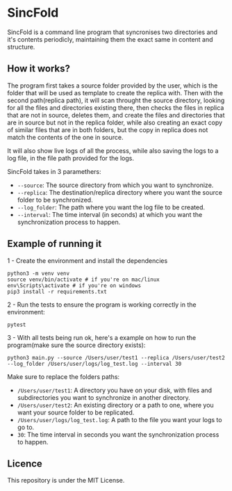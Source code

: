 # SincFold

SincFold is a command line program that syncronises two directories and it's contents periodicly, maintaining them the exact same in content and structure.

## How it works?

The program first takes a source folder provided by the user, which is the folder that will be used as template to create the replica with.
Then with the second path(replica path), it will scan throught the source directory, looking for all the files and directories existing there, then checks the
files in replica that are not in source, deletes them, and create the files and directories that are in source but not in the replica folder, while also
creating an exact copy of similar files that are in both folders, but the copy in replica does not match the contents of the one in source.

It will also show live logs of all the process, while also saving the logs to a log file, in the file path provided for the logs.

SincFold takes in 3 paramethers:
- `--source`: The source directory from which you want to synchronize.
- `--replica`: The destination/replica directory where you want the source folder to be synchronized.
- `--log_folder`: The path where you want the log file to be created.
- `--interval`: The time interval (in seconds) at which you want the synchronization process to happen.

## Example of running it

1 - Create the environment and install the dependencies

```
python3 -m venv venv
source venv/bin/activate # if you're on mac/linux
env\Scripts\activate # if you're on windows
pip3 install -r requirements.txt
```

2 - Run the tests to ensure the program is working correctly in the environment:

```
pytest
```

3 - With all tests being run ok, here's a example on how to run the program(make sure the source directory exists):
```
python3 main.py --source /Users/user/test1 --replica /Users/user/test2 --log_folder /Users/user/logs/log_test.log --interval 30
```

Make sure to replace the folders paths:

- `/Users/user/test1`: A directory you have on your disk, with files and subdirectories you want to synchronize in another directory.
- `/Users/user/test2`: An existing directory or a path to one, where you want your source folder to be replicated.
- `/Users/user/logs/log_test.log`: A path to the file you want your logs to go to.
- `30`: The time interval in seconds you want the synchronization process to happen.


## Licence

This repository is under the MIT License.